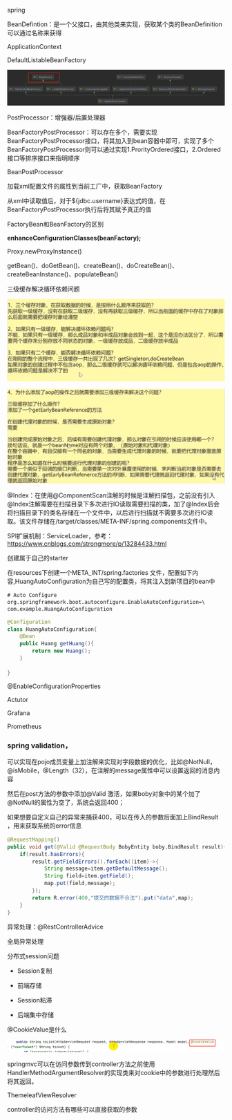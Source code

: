 spring

BeanDefintion：是一个父接口，由其他类来实现，获取某个类的BeanDefinition可以通过名称来获得

ApplicationContext

DefaultListableBeanFactory

![image-20211201095146705](asset/image-20211201095146705.png)

PostProcessor：增强器/后置处理器

BeanFactoryPostProcessor：可以存在多个，需要实现BeanFactoryPostProcessor接口，将其加入到bean容器中即可，实现了多个BeanFactoryPostProcessor则可以通过实现1.ProrityOrdered接口，2.Ordered接口等排序接口来指明顺序

BeanPostProcessor



加载xml配置文件的属性到当前工厂中，获取BeanFactory

从xml中读取值后，对于${jdbc.username}表达式的值，在BeanFactoryPostProcessor执行后将其赋予真正的值

FactoryBean和BeanFactory的区别

**enhanceConfigurationClasses(beanFactory);**

Proxy.newProxyInstance()



getBean()、doGetBean()、createBean()、doCreateBean()、createBeanInstance()、populateBean()



三级缓存解决循环依赖问题

![image-20211203102120515](asset/image-20211203102120515.png)

![image-20211203103006121](asset/image-20211203103006121.png)



@Index：在使用@ComponentScan注解的时候是注解扫描包，之前没有引入@Index注解需要在扫描目录下多次进行IO读取需要扫描的类，加了@Index后会将扫描目录下的类名存储在一个文件中，以后进行扫描就不需要多次进行IO读取。该文件存储在/target/classes/META-INF/spring.components文件中。

SPI扩展机制：ServiceLoader，参考：https://www.cnblogs.com/strongmore/p/13284433.html

创建属于自己的starter

在resources下创建一个META_INT/spring.factories 文件，配置如下内容,HuangAutoConfiguration为自己写的配置类，将其注入到新项目的bean中

```factories
# Auto Configure
org.springframework.boot.autoconfigure.EnableAutoConfiguration=\
com.example.HuangAutoConfiguration
```

```java
@Configuration
class HuangAutoConfiguration{
    @Bean
    public Huang getHuang(){
        return new Huang();
    }
    
}
```



@EnableConfigurationProperties

Actutor

Grafana

Prometheus



### spring validation，

可以实现在pojo成员变量上加注解来实现对字段数据的优化，比如@NotNull，@isMobile，@Length（32），在注解的message属性中可以设置返回的消息内容

然后在post方法的参数中添加@Valid 激活，如果boby对象中的某个加了@NotNull的属性为空了，系统会返回400；

如果想要自定义自己的异常来捕获400，可以在传入的参数后面加上BindResult ，用来获取系统的error信息

```java
@RequestMapping()
public void get(@Valid @RequestBody BobyEntity boby,BindResult result){
    if(result.hasErrors){
        result.getFieldErrors().forEach((item)->{
            String message=item.getDefaultMessage();
            String field=item.getField();
            map.put(field,message);
        });
        return R.error(400,"提交的数据不合法").put("data",map);
    }
}
```





异常处理：@RestControllerAdvice 

全局异常处理

分布式session问题

- Session复制

- 前端存储

- Session粘滞

- 后端集中存储

@CookieValue是什么

![image-20211206190845638](asset/image-20211206190845638.png)

springmvc可以在访问参数传到controller方法之前使用HandlerMethodArgumentResolver的实现类来对cookie中的参数进行处理然后将其返回。

ThemeleafViewResolver

controller的访问方法有哪些可以直接获取的参数







